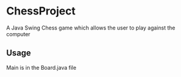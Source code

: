 # ChessProject
A Java Swing Chess game which allows the user to play against the computer 

## Usage 
Main is in the Board.java file 

